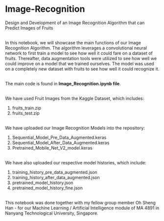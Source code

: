 # Image-Recognition
Design and Development of an Image Recognition Algorithm that can Predict Images of Fruits

<br/>In this notebook, we will showcase the main functions of our Image Recognition Algorithm. The algorithm leverages a convolutional neural network to first train a model to see how well it could fare on a dataset of fruits. Thereafter, data augmentation tools were utilized to see how well we could improve on a model that we trained ourselves. The model was used on a completely new dataset with fruits to see how well it could recognize it.

<br/>The main code is found in <b>Image_Recognition.ipynb file</b>.

<br/>We have used Fruit Images from the Kaggle Dataset, which includes:

1. fruits_train.zip
2. fruits_test.zip

<br/>We have uploaded our Image Recognition Models into the repository:

1. Sequential_Model_Pre_Data_Augmented.keras
2. Sequential_Model_After_Data_Augmented.keras
3. Pretrained_Mobile_Net_V2_model.keras

<br/>We have also uploaded our respective model histories, which include:

1. training_history_pre_data_augmented.json
2. training_history_after_data_augmented.json
3. pretrained_model_history.json
4. pretrained_model_history_fine.json

<br/>This notebook was done together with my fellow group member Oh Sheng Han - for our Machine Learning / Artificial Intelligence module of MA 4891 in Nanyang Technological University, Singapore.
